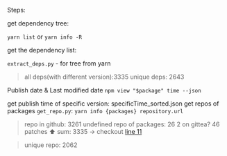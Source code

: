 Steps:

get dependency tree:

`yarn list` or `yarn info -R`

get the dependency list: 

`extract_deps.py` - for tree from yarn

> all deps(with different version):3335
> unique deps: 2643

Publish date & Last modified date
`npm view "$package" time --json`


get publish time of specific version: specificTime_sorted.json
get repos of packages `get_repo.py`:
`yarn info {packages} repository.url`

> repo in github: 3261
> undefined repo of packages: 26
> 2 on gittea?
> 46 patches
> ⬆️ sum: 3335 -> checkout [line 11](https://github.com/chains-project/crypto_wallets/blob/main/steps.md#11)

> unique repo: 2062

